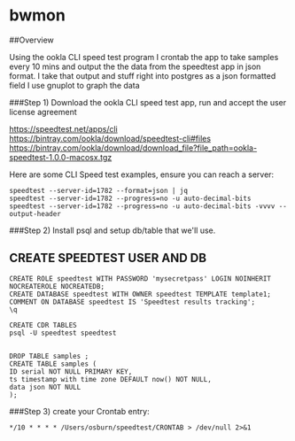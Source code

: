 bwmon
=====

##Overview

Using the ookla CLI speed test program I crontab the app to take samples every 10 mins and output the the data from the speedtest app in json format.
I take that output and stuff right into postgres as a json formatted field
I use gnuplot to graph the data


###Step 1)
Download the ookla CLI speed test app, run and accept the user license agreement

https://speedtest.net/apps/cli
https://bintray.com/ookla/download/speedtest-cli#files
https://bintray.com/ookla/download/download_file?file_path=ookla-speedtest-1.0.0-macosx.tgz

Here are some CLI Speed test examples, ensure you can reach a server:
```
speedtest --server-id=1782 --format=json | jq
speedtest --server-id=1782 --progress=no -u auto-decimal-bits
speedtest --server-id=1782 --progress=no -u auto-decimal-bits -vvvv --output-header
```

###Step 2)
Install psql and setup db/table that we'll use.

CREATE SPEEDTEST USER AND DB
-----------------------------
```
CREATE ROLE speedtest WITH PASSWORD 'mysecretpass' LOGIN NOINHERIT NOCREATEROLE NOCREATEDB;
CREATE DATABASE speedtest WITH OWNER speedtest TEMPLATE template1;
COMMENT ON DATABASE speedtest IS 'Speedtest results tracking';
\q
	
CREATE CDR TABLES
psql -U speedtest speedtest
	
	
DROP TABLE samples ;
CREATE TABLE samples (
ID serial NOT NULL PRIMARY KEY,
ts timestamp with time zone DEFAULT now() NOT NULL,
data json NOT NULL
);
```

###Step 3)
create your Crontab entry:
```
*/10 * * * * /Users/osburn/speedtest/CRONTAB > /dev/null 2>&1
```
